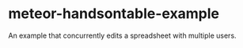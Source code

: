 # meteor-handsontable-example
An example that concurrently edits a spreadsheet with multiple users.
